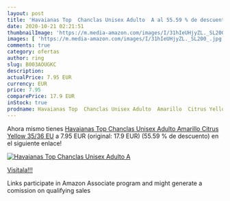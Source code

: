 ```yaml
---
layout: post
title: 'Havaianas Top  Chanclas Unisex Adulto  A al 55.59 % de descuento'
date: 2020-10-21 02:21:51
thumbnailImage: 'https://m.media-amazon.com/images/I/31hIeUHjyZL._SL200_.jpg'
images: [ 'https://m.media-amazon.com/images/I/31hIeUHjyZL._SL200_.jpg' ]
comments: true
category: ofertas
author: ring
slug: B003AOUGKC
description:
actualPrice: 7.95 EUR
currency: EUR
price: 7.95
comparePrice: 17.9 EUR
inStock: true
prodname: Havaianas Top  Chanclas Unisex Adulto  Amarillo  Citrus Yellow   35/36 EU
---
```


Ahora mismo tienes [Havaianas Top  Chanclas Unisex Adulto  Amarillo  Citrus Yellow   35/36 EU](https://www.amazon.es/dp/B003AOUGKC/?tag=tolees-21) a 7.95 EUR (original: 17.9 EUR) (55.59 %  de descuento) en el siguiente enlace!

[![Havaianas Top  Chanclas Unisex Adulto  A](https://m.media-amazon.com/images/I/31hIeUHjyZL._SL200_.jpg)](https://www.amazon.es/dp/B003AOUGKC/?tag=tolees-21)

[Visítala!!!](https://www.amazon.es/dp/B003AOUGKC/?tag=tolees-21)

Links participate in Amazon Associate program and might generate a comission on qualifying sales
